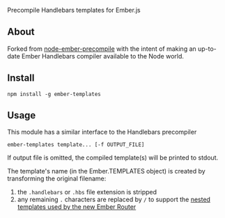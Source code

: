 Precompile Handlebars templates for Ember.js

About
-----

Forked from [node-ember-precompile][1] with the intent of making an up-to-date Ember Handlebars compiler available to the Node world.

Install
-------

    npm install -g ember-templates

Usage
-----

This module has a similar interface to the Handlebars precompiler

    ember-templates template... [-f OUTPUT_FILE]

If output file is omitted, the compiled template(s) will be printed to stdout.

The template's name (in the Ember.TEMPLATES object) is created by transforming
the original filename:

 1. the `.handlebars` or `.hbs` file extension is stripped
 2. any remaining `.` characters are replaced by `/` to support
    the [nested templates used by the new Ember Router][2]

[1]: http://github.com/gabrielgrant/node-ember-precompile
[2]: http://emberjs.com/guides/routing/defining-your-routes/#toc_resources
